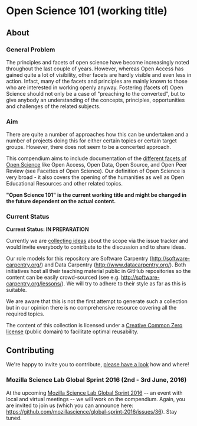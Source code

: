 # Open Science 101 (working title)

## About

### General Problem

The principles and facets of open science have become increasingly
noted throughout the last couple of years. However, whereas Open
Access has gained quite a lot of visibility, other facets are hardly
visible and even less in action. Infact, many of the facets and
principles are mainly known to those who are interested in working
openly anyway. Fostering (facets of) Open Science should not only be
a case of "preaching to the converted", but to give anybody an
understanding of the concepts, principles, opportunities and challenges
of the related subjects.

### Aim

There are quite a number of approaches how this can be undertaken and
a number of projects doing this for either certain topics or certain
target groups. However, there does not seem to be a concerted approach.

This compendium aims to include documentation of the [different facets of Open Science](https://github.com/aleimba/Facettes_of_Open_Science/blob/master/facettes_of_open_science.png)
like Open Access, Open Data, Open Source, and Open Peer Review
(see Facettes of Open Science). Our definition of Open Science is very
broad - it also covers the opening of the humanities as well as
Open Educational Resources and other related topics.

**"Open Science 101" is the current working title and might be changed
in the future dependent on the actual content.**

### Current Status

**Current Status: IN PREPARATION**

Currently we are [collecting ideas](https://github.com/OKScienceDE/Open_Science_101/issues)
about the scope via the issue tracker and would invite everybody to
contribute to the discussion and to share ideas.

Our role models for this repository are Software Carpentry (http://software-carpentry.org/)
and Data Carpentry (http://www.datacarpentry.org/). Both initiatives host
all their teaching material public in GitHub repositories so the content
can be easily crowd-sourced (see e.g. http://software-carpentry.org/lessons/).
We will try to adhere to their style as far as this is suitable.

We are aware that this is not the first attempt to generate such a
collection but in our opinion there is no comprehensive resource
covering all the required topics.

The content of this collection is licensed under a [Creative Common Zero license](https://creativecommons.org/publicdomain/zero/1.0/)
(public domain) to facilitate optimal reusability.

## Contributing

We're happy to invite you to contribute, [please have a look](https://github.com/OKScienceDE/Open_Science_101/blob/master/CONTRIBUTING.md)
how and where!

### Mozilla Science Lab Global Sprint 2016 (2nd - 3rd June, 2016)

At the upcoming [Mozilla Science Lab Global Sprint 2016](https://www.mozillascience.org/global-sprint-2016)
-- an event with local and virtual meetings -- we will work on the
compendium. Again, you are invited to join us (which you can announce here:
https://github.com/mozillascience/global-sprint-2016/issues/36). Stay tuned.